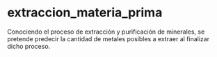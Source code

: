 # extraccion_materia_prima
Conociendo el proceso de extracción y purificación de minerales, se pretende predecir la cantidad de metales posibles a extraer al finalizar dicho proceso.
